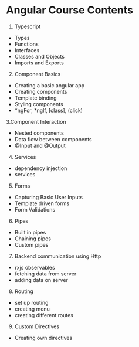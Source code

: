 # Angular Course Contents

1. Typescript
- Types
- Functions
- Interfaces
- Classes and Objects
- Imports and Exports

2. Component Basics
- Creating a basic angular app
- Creating components
- Template binding
- Styling components
- *ngFor, *ngIf, [class], (click)

3.Component Interaction
- Nested components
- Data flow between components
- @Input and @Output

4. Services
- dependency injection
- services

5. Forms
- Capturing Basic User Inputs
- Template driven forms
- Form Validations

6. Pipes
- Built in pipes
- Chaining pipes
- Custom pipes

7. Backend communication using Http
- rxjs observables
- fetching data from server
- adding data on server

8. Routing
- set up routing
- creating menu
- creating different routes

9. Custom Directives
- Creating own directives



